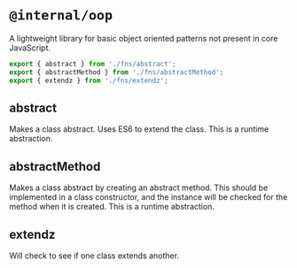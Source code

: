# `@internal/oop`

A lightweight library for basic object oriented patterns not present in core JavaScript.

[comment]: <> (TODO: expand on the top-level docs)

```js
export { abstract } from './fns/abstract';
export { abstractMethod } from './fns/abstractMethod';
export { extendz } from './fns/extendz';
```

## abstract

Makes a class abstract. Uses ES6 to extend the class. This is a runtime abstraction.

## abstractMethod

Makes a class abstract by creating an abstract method. This should be implemented in a class constructor, and the instance will be checked for the method when it is created. This is a runtime abstraction.

## extendz

Will check to see if one class extends another.

